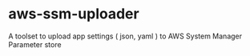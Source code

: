 # aws-ssm-uploader
A toolset to upload app settings ( json, yaml ) to AWS System Manager Parameter store
